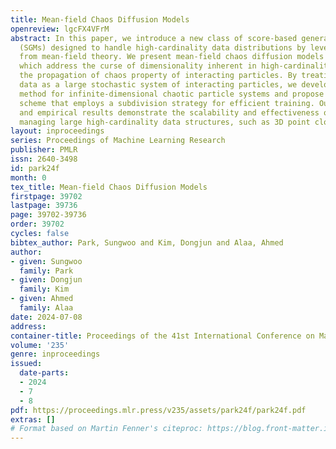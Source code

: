 ```yaml
---
title: Mean-field Chaos Diffusion Models
openreview: lgcFX4VFrM
abstract: In this paper, we introduce a new class of score-based generative models
  (SGMs) designed to handle high-cardinality data distributions by leveraging concepts
  from mean-field theory. We present mean-field chaos diffusion models (MF-CDMs),
  which address the curse of dimensionality inherent in high-cardinality data by utilizing
  the propagation of chaos property of interacting particles. By treating high-cardinality
  data as a large stochastic system of interacting particles, we develop a novel score-matching
  method for infinite-dimensional chaotic particle systems and propose an approximation
  scheme that employs a subdivision strategy for efficient training. Our theoretical
  and empirical results demonstrate the scalability and effectiveness of MF-CDMs for
  managing large high-cardinality data structures, such as 3D point clouds.
layout: inproceedings
series: Proceedings of Machine Learning Research
publisher: PMLR
issn: 2640-3498
id: park24f
month: 0
tex_title: Mean-field Chaos Diffusion Models
firstpage: 39702
lastpage: 39736
page: 39702-39736
order: 39702
cycles: false
bibtex_author: Park, Sungwoo and Kim, Dongjun and Alaa, Ahmed
author:
- given: Sungwoo
  family: Park
- given: Dongjun
  family: Kim
- given: Ahmed
  family: Alaa
date: 2024-07-08
address:
container-title: Proceedings of the 41st International Conference on Machine Learning
volume: '235'
genre: inproceedings
issued:
  date-parts:
  - 2024
  - 7
  - 8
pdf: https://proceedings.mlr.press/v235/assets/park24f/park24f.pdf
extras: []
# Format based on Martin Fenner's citeproc: https://blog.front-matter.io/posts/citeproc-yaml-for-bibliographies/
---
```

